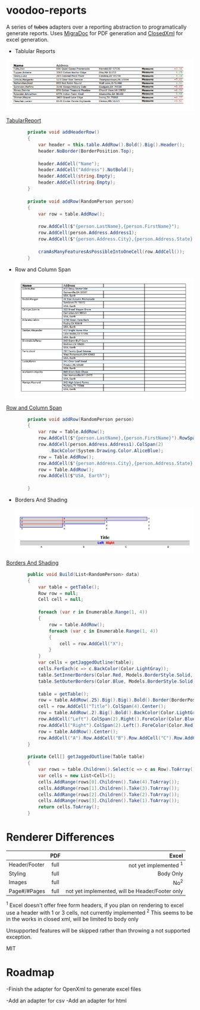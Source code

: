 # voodoo-reports

A series of ~~tubes~~ adapters over a reporting abstraction to programatically generate reports.  Uses [MigraDoc](http://www.pdfsharp.net) for PDF generation and [ClosedXml](https://github.com/ClosedXML/ClosedXML) for excel generation.


  - Tablular Reports 

   ![Tabular Report](https://raw.githubusercontent.com/MiniverCheevy/voodoo-reports/master/Samples/TabularReport.png "Tabular Report")

[TabularReport](https://raw.githubusercontent.com/MiniverCheevy/voodoo-reports/master/Samples//TabularReport.pdf)
```cs
		private void addHeaderRow()  
        {
            var header = this.table.AddRow().Bold().Big().Header();
            header.NoBorder(BorderPosition.Top);

            header.AddCell("Name");
            header.AddCell("Address").NotBold();
            header.AddCell(string.Empty); 
            header.AddCell(string.Empty);
        }

        private void addRow(RandomPerson person)
        { 
            var row = table.AddRow();
            
            row.AddCell($"{person.LastName},{person.FirstName}");
            row.AddCell(person.Address.Address1);
            row.AddCell($"{person.Address.City},{person.Address.State} {person.Address.ZipCode}");
            
            cramAsManyFeaturesAsPossibleIntoOneCell(row.AddCell());
        }
```
 - Row and Column Span 

   ![Row and Column Span](https://raw.githubusercontent.com/MiniverCheevy/voodoo-reports/master/Samples//RowAndColumnSpanReport.png "Tabular Report")

[Row and Column Span](https://raw.githubusercontent.com/MiniverCheevy/voodoo-reports/master/Samples//RowAndColumnSpanReport.pdf)

```cs
		private void addRow(RandomPerson person)
        {
            var row = Table.AddRow();
            row.AddCell($"{person.LastName},{person.FirstName}").RowSpan(3);
            row.AddCell(person.Address.Address1).ColSpan(2)
                .BackColor(System.Drawing.Color.AliceBlue);
            row = Table.AddRow();
            row.AddCell($"{person.Address.City},{person.Address.State} {person.Address.ZipCode}");
            row = Table.AddRow();
            row.AddCell($"USA, Earth");

        }
```

- Borders And Shading

   ![Borders And Shading](https://raw.githubusercontent.com/MiniverCheevy/voodoo-reports/master/Samples//BordersAndShadingReport.png "Borders and Shading")

[Borders And Shading](https://raw.githubusercontent.com/MiniverCheevy/voodoo-reports/master/Samples//BordersAndShadingReport.pdf)

```cs
		public void Build(List<RandomPerson> data)
        {
            var table = getTable();
            Row row = null;
            Cell cell = null;

            foreach (var r in Enumerable.Range(1, 4))
            {
                row = table.AddRow();
                foreach (var c in Enumerable.Range(1, 4))
                {
                    cell = row.AddCell("X");
                }
            }
            var cells = getJaggedOutline(table);
            cells.ForEach(c => c.BackColor(Color.LightGray));
            table.SetInnerBorders(Color.Red, Models.BorderStyle.Solid, cells);            
            table.SetOuterBorders(Color.Blue, Models.BorderStyle.Solid, cells);

            table = getTable();
            row = table.AddRow(.25).Big().Big().Bold().Border(BorderPosition.Bottom);
            cell = row.AddCell("Title").ColSpan(4).Center();
            row = table.AddRow(.2).Big().Bold().BackColor(Color.LightGray);
            row.AddCell("Left").ColSpan(2).Right().ForeColor(Color.Blue);
            row.AddCell("Right").ColSpan(2).Left().ForeColor(Color.Red);
            row = table.AddRow().Center();
            row.AddCell("A").Row.AddCell("B").Row.AddCell("C").Row.AddCell("D");
        }

        private Cell[] getJaggedOutline(Table table)
        {
            var rows = table.Children().Select(c => c as Row).ToArray();
            var cells = new List<Cell>();
            cells.AddRange(rows[0].Children().Take(4).ToArray());
            cells.AddRange(rows[1].Children().Take(3).ToArray());
            cells.AddRange(rows[2].Children().Take(2).ToArray());
            cells.AddRange(rows[3].Children().Take(1).ToArray());
            return cells.ToArray();
        }
```

  # Renderer Differences
  
|      			| PDF           		| Excel    			 								|
| ------------- |:-------------:		| -----:   			 								|
| Header/Footer | full 				 	| not yet implemented  <sup>1</sup>					|
| Styling       | full		      		| Body Only			 								|
| Images        | full		      		| No<sup>2</sup>								 	|
| Page#/#Pages  | full		      		| not yet implemented, will be Header/Footer only 	|

<sup>1</sup> Excel doesn't offer free form headers, if you plan on rendering to excel use a header with 1 or 3 cells, not currently implemented
<sup>2</sup> This seems to be in the works in closed xml, will be limited to body only

Unsupported features will be skipped rather than throwing a not supported exception.

MIT

# Roadmap
-Finish the adapter for OpenXml to generate excel files

-Add an adapter for csv
-Add an adapter for html
